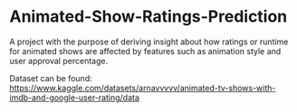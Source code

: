 # Animated-Show-Ratings-Prediction
A project with the purpose of deriving insight about how ratings or runtime for animated shows are affected by features such as animation style and user approval percentage.

Dataset can be found: https://www.kaggle.com/datasets/arnavvvvv/animated-tv-shows-with-imdb-and-google-user-rating/data
